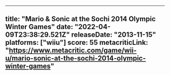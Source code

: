 
---
title: "Mario & Sonic at the Sochi 2014 Olympic Winter Games"
date: "2022-04-09T23:38:29.521Z"
releaseDate: "2013-11-15"
platforms: ["wiiu"]
score: 55
metacriticLink: "https://www.metacritic.com/game/wii-u/mario-sonic-at-the-sochi-2014-olympic-winter-games"
---
